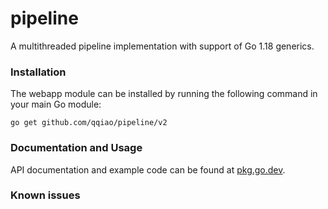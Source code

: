 # pipeline

A multithreaded pipeline implementation with support of Go 1.18 generics.

### Installation

The webapp module can be installed by running the following command in your
main Go module:

    go get github.com/qqiao/pipeline/v2

### Documentation and Usage

API documentation and example code can be found at
[pkg.go.dev](https://pkg.go.dev/github.com/qqiao/pipeline/v2).

### Known issues
